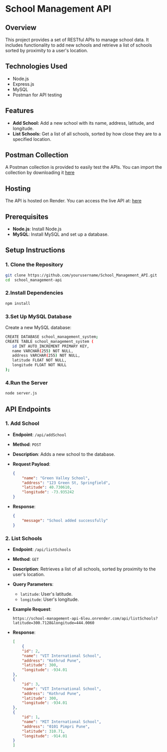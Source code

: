 # School Management API

## Overview
This project provides a set of RESTful APIs to manage school data. It includes functionality to add new schools and retrieve a list of schools sorted by proximity to a user's location.

## Technologies Used
- Node.js
- Express.js
- MySQL
- Postman for API testing

## Features

- **Add School:** Add a new school with its name, address, latitude, and longitude.
- **List Schools:** Get a list of all schools, sorted by how close they are to a specified location.

## Postman Collection
A Postman collection is provided to easily test the APIs. You can import the collection by downloading it [here](./postman/school_management.postman_collection.json)

## Hosting
The API is hosted on Render. You can access the live API at: [here](https://school-management-api-6leu.onrender.com)
## Prerequisites

- **Node.js**: Install Node.js
- **MySQL**: Install MySQL and set up a database.

## Setup Instructions

### 1. Clone the Repository

```bash
git clone https://github.com/yourusername/School_Management_API.git
cd  school_management-api
```

### 2.Install Dependencies

```bash
npm install
```
### 3.Set Up MySQL Database
 Create a new MySQL database:

 ```bash
CREATE DATABASE school_management_system;
CREATE TABLE school_management_system (
    id INT AUTO_INCREMENT PRIMARY KEY,
    name VARCHAR(255) NOT NULL,
    address VARCHAR(255) NOT NULL,
    latitude FLOAT NOT NULL,
    longitude FLOAT NOT NULL
);
```

### 4.Run the Server
 ```bash
node server.js
```

## API Endpoints

### 1. Add School

- **Endpoint**: `/api/addSchool`
- **Method**: `POST`
- **Description**: Adds a new school to the database.
- **Request Payload**:

    ```json
    {
        "name": "Green Valley School",
        "address": "123 Green St, Springfield",
        "latitude": 40.730610,
        "longitude": -73.935242
    }
    ```

- **Response**:

    ```json
    {
        "message": "School added successfully"
    }
    ```

### 2. List Schools

- **Endpoint**: `/api/listSchools`
- **Method**: `GET`
- **Description**: Retrieves a list of all schools, sorted by proximity to the user's location.
- **Query Parameters**:
  - `latitude`: User's latitude.
  - `longitude`: User's longitude.
- **Example Request**:

    ```url
   https://school-management-api-6leu.onrender.com/api/listSchools?latitude=300.7128&longitude=444.0060
    ```

- **Response**:

    ```json
    [
        {
        "id": 2,
        "name": "VIT International School",
        "address": "Kothrud Pune",
        "latitude": 300,
        "longitude": -934.01
    },
    {
        "id": 3,
        "name": "VIT International School",
        "address": "Kothrud Pune",
        "latitude": 300,
        "longitude": -934.01
    },
    {
        "id": 1,
        "name": "MIT International School",
        "address": "0101 Pimpri Pune",
        "latitude": 310.71,
        "longitude": -914.01
    }
    ]
    ```
